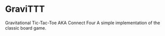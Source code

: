 # GraviTTT
Gravitational Tic-Tac-Toe AKA Connect Four
A simple implementation of the classic board game.
